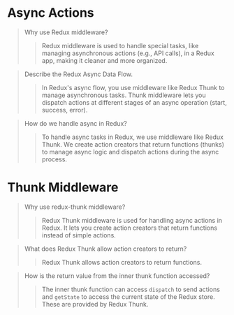 # Async Actions

> Why use Redux middleware?
>> Redux middleware is used to handle special tasks, like managing asynchronous actions (e.g., API calls), in a Redux app, making it cleaner and more organized.

> Describe the Redux Async Data Flow.
>> In Redux's async flow, you use middleware like Redux Thunk to manage asynchronous tasks. Thunk middleware lets you dispatch actions at different stages of an async operation (start, success, error).

> How do we handle async in Redux?
>> To handle async tasks in Redux, we use middleware like Redux Thunk. We create action creators that return functions (thunks) to manage async logic and dispatch actions during the async process.

# Thunk Middleware

> Why use redux-thunk middleware?
>> Redux Thunk middleware is used for handling async actions in Redux. It lets you create action creators that return functions instead of simple actions.

> What does Redux Thunk allow action creators to return?
>> Redux Thunk allows action creators to return functions.

> How is the return value from the inner thunk function accessed?
>> The inner thunk function can access `dispatch` to send actions and `getState` to access the current state of the Redux store. These are provided by Redux Thunk.